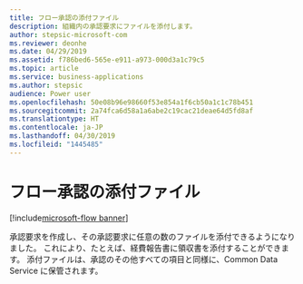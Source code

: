 ```yaml
---
title: フロー承認の添付ファイル
description: 組織内の承認要求にファイルを添付します。
author: stepsic-microsoft-com
ms.reviewer: deonhe
ms.date: 04/29/2019
ms.assetid: f786bed6-565e-e911-a973-000d3a1c79c5
ms.topic: article
ms.service: business-applications
ms.author: stepsic
audience: Power user
ms.openlocfilehash: 50e08b96e98660f53e854a1f6cb50a1c1c78b451
ms.sourcegitcommit: 2a74fca6d58a1a6abe2c19cac21deae64d5fd8af
ms.translationtype: HT
ms.contentlocale: ja-JP
ms.lasthandoff: 04/30/2019
ms.locfileid: "1445485"
---
```

# <a name="attachments-for-flow-approvals"></a>フロー承認の添付ファイル

[!include[microsoft-flow banner](../includes/microsoft-flow.md)]

承認要求を作成し、その承認要求に任意の数のファイルを添付できるようになりました。 これにより、たとえば、経費報告書に領収書を添付することができます。 添付ファイルは、承認のその他すべての項目と同様に、Common Data Service に保管されます。
